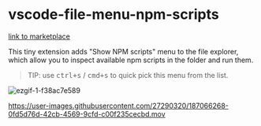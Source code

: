 # vscode-file-menu-npm-scripts

[link to marketplace](https://marketplace.visualstudio.com/items?itemName=artalar.vscode-file-menu-npm-scripts)

This tiny extension adds "Show NPM scripts" menu to the file explorer, which allow you to inspect available npm scripts in the folder and run them.

> TIP: use <kbd>ctrl+s</kbd> / <kbd>cmd+s</kbd> to quick pick this menu from the list.

![ezgif-1-f38ac7e589](https://user-images.githubusercontent.com/27290320/187071926-be56ac8f-ff32-4450-992c-c45b10638cdf.gif)


https://user-images.githubusercontent.com/27290320/187066268-0fd5d76d-42cb-4569-9cfd-c00f235cecbd.mov
